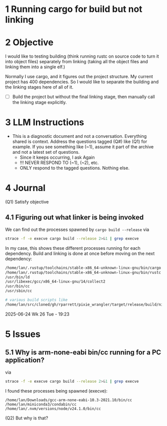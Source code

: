 
# 1 Running cargo for build but not linking

# 2 Objective

I would like to testing building (think running rustc on source code to turn it into object files) separately from linking (taking all the object files and linking them into a single elf.)

Normally I use cargo, and it figures out the project structure. My current project has 400 dependencies. So I would like to separate the building and the linking stages here of all of it.

- [ ] Build the project but without the final linking stage, then manually call the linking stage explicitly.

# 3 LLM Instructions
- This is a diagnostic document and not a conversation. Everything shared is context. Address the questions tagged (Q#) like (Q1) for example. If you see something like (~1), assume it part of the archive and not a latest set of questions.
	- Since it keeps occurring, I ask Again
	- !!! NEVER RESPOND TO (~1), (~2), etc.
	- ONLY respond to the tagged questions. Nothing else.

# 4 Journal

(Q1) Satisfy objective

## 4.1 Figuring out what linker is being invoked

We can find out the processes spawned by `cargo build --release` via

```sh
strace -f -e execve cargo build --release 2>&1 | grep execve
```

In my case, this shows these different processes running for each dependency. Build and linking is done at once before moving on the next dependency:

```sh
/home/lan/.rustup/toolchains/stable-x86_64-unknown-linux-gnu/bin/cargo
/home/lan/.rustup/toolchains/stable-x86_64-unknown-linux-gnu/bin/rustc
/usr/bin/ld
/usr/libexec/gcc/x86_64-linux-gnu/14/collect2
/usr/bin/cc
/usr/sbin/cc

# various build scripts like
/home/lan/src/cloned/gh/rparrett/pixie_wrangler/target/release/build/nix-3dc817e1b6536000/build-script-build
```


2025-06-24 Wk 26 Tue - 19:23

# 5 Issues

## 5.1 Why is arm-none-eabi bin/cc running for a PC application?

via 

```sh
strace -f -e execve cargo build --release 2>&1 | grep execve
```

I found these processes being spawned (execve):

```
/home/lan/Downloads/gcc-arm-none-eabi-10.3-2021.10/bin/cc
/home/lan/miniconda3/condabin/cc
/home/lan/.nvm/versions/node/v24.1.0/bin/cc
```

(Q2) But why is that?

